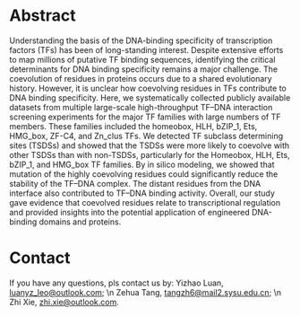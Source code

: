 # Abstract

Understanding the basis of the DNA-binding specificity of transcription factors (TFs) has been of long-standing interest. Despite extensive efforts to map millions of putative TF binding sequences, identifying the critical determinants for DNA binding specificity remains a major challenge. The coevolution of residues in proteins occurs due to a shared evolutionary history. However, it is unclear how coevolving residues in TFs contribute to DNA binding specificity. Here, we systematically collected publicly available datasets from multiple large-scale high-throughput TF–DNA interaction screening experiments for the major TF families with large numbers of TF members. These families included the homeobox, HLH, bZIP_1, Ets, HMG_box, ZF-C4, and Zn_clus TFs. We detected TF subclass determining sites (TSDSs) and showed that the TSDSs were more likely to coevolve with other TSDSs than with non-TSDSs, particularly for the Homeobox, HLH, Ets, bZIP_1, and HMG_box TF families. By in silico modeling, we showed that mutation of the highly coevolving residues could significantly reduce the stability of the TF–DNA complex. The distant residues from the DNA interface also contributed to TF–DNA binding activity. Overall, our study gave evidence that coevolved residues relate to transcriptional regulation and provided insights into the potential application of engineered DNA-binding domains and proteins.


# Contact
If you have any questions, pls contact us by:
Yizhao Luan, luanyz_leo@outlook.com; \\n
Zehua Tang, tangzh6@mail2.sysu.edu.cn; \\n
Zhi Xie, zhi.xie@outlook.com.


